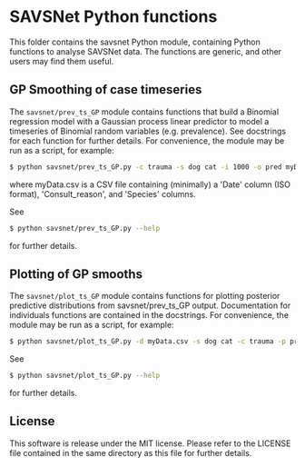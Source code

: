 SAVSNet Python functions
========================

This folder contains the savsnet Python module, containing Python functions to analyse SAVSNet data.  The functions are generic, and other users may find them useful.


GP Smoothing of case timeseries
-------------------------------

The `savsnet/prev_ts_GP` module contains functions that build a Binomial regression model with a Gaussian process linear predictor to model a timeseries of Binomial random variables (e.g. prevalence).  See docstrings for each function for further details.  For convenience, the module may be run as a script, for example:
````bash
$ python savsnet/prev_ts_GP.py -c trauma -s dog cat -i 1000 -o pred myData.csv
````
where myData.csv is a CSV file containing (minimally) a 'Date' column (ISO format), 'Consult_reason', and 'Species' columns.

See 
````bash
$ python savsnet/prev_ts_GP.py --help
````
for further details.


Plotting of GP smooths
----------------------

The `savsnet/plot_ts_GP` module contains functions for plotting posterior predictive distributions from savsnet/prev_ts_GP output.  Documentation for individuals functions are contained in the docstrings.  For convenience, the module may be run as a script, for example:
````bash
$ python savsnet/plot_ts_GP.py -d myData.csv -s dog cat -c trauma -p pred_dog_trauma.pkl pred_cat_trauma.pkl -o gpFigure.pdf
````

See
````bash
$ python savsnet/plot_ts_GP.py --help 
````
for further details.


License
-------

This software is release under the MIT license.  Please refer to the LICENSE file contained in the same directory as this file for further details.
